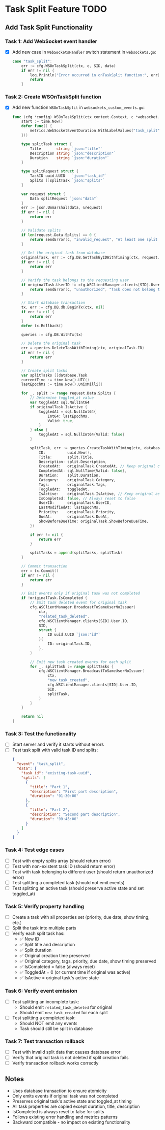 # Task Split Feature TODO

## Add Task Split Functionality

### Task 1: Add WebSocket event handler
- [x] Add new case in `WebSocketsHandler` switch statement in `websockets.go`:
  ```go
  case "task_split":
      err := cfg.WSOnTaskSplit(ctx, c, SID, data)
      if err != nil {
          log.Println("Error occurred in onTaskSplit function:", err)
          return
      }
  ```

### Task 2: Create WSOnTaskSplit function
- [x] Add new function `WSOnTaskSplit` in `websockets_custom_events.go`:
  ```go
  func (cfg *config) WSOnTaskSplit(ctx context.Context, c *websocket.Conn, SID uuid.UUID, data []byte) error {
      start := time.Now()
      defer func() {
          metrics.WebSocketEventDuration.WithLabelValues("task_split").Observe(time.Since(start).Seconds())
      }()

      type splitTask struct {
          Title       string `json:"title"`
          Description string `json:"description"`
          Duration    string `json:"duration"`
      }

      type splitRequest struct {
          TaskID uuid.UUID   `json:"task_id"`
          Splits []splitTask `json:"splits"`
      }

      var request struct {
          Data splitRequest `json:"data"`
      }
      err := json.Unmarshal(data, &request)
      if err != nil {
          return err
      }

      // Validate splits
      if len(request.Data.Splits) == 0 {
          return sendError(c, "invalid_request", "At least one split is required", 400)
      }

      // Get the original task from database
      originalTask, err := cfg.DB.GetTaskByIDWithTiming(ctx, request.Data.TaskID)
      if err != nil {
          return err
      }

      // Verify the task belongs to the requesting user
      if originalTask.UserID != cfg.WSClientManager.clients[SID].User.ID {
          return sendError(c, "unauthorized", "Task does not belong to user", 403)
      }

      // Start database transaction
      tx, err := cfg.DB.db.BeginTx(ctx, nil)
      if err != nil {
          return err
      }
      defer tx.Rollback()

      queries := cfg.DB.WithTx(tx)

      // Delete the original task
      err = queries.DeleteTaskWithTiming(ctx, originalTask.ID)
      if err != nil {
          return err
      }

      // Create split tasks
      var splitTasks []database.Task
      currentTime := time.Now().UTC()
      lastEpochMs := time.Now().UnixMilli()

      for _, split := range request.Data.Splits {
          // Determine toggled_at value
          var toggledAt sql.NullInt64
          if originalTask.IsActive {
              toggledAt = sql.NullInt64{
                  Int64: lastEpochMs,
                  Valid: true,
              }
          } else {
              toggledAt = sql.NullInt64{Valid: false}
          }

          splitTask, err := queries.CreateTaskWithTiming(ctx, database.CreateTaskParams{
              ID:          uuid.New(),
              Title:       split.Title,
              Description: split.Description,
              CreatedAt:   originalTask.CreatedAt, // Keep original creation time
              CompletedAt: sql.NullTime{Valid: false},
              Duration:    split.Duration,
              Category:    originalTask.Category,
              Tags:        originalTask.Tags,
              ToggledAt:   toggledAt,
              IsActive:    originalTask.IsActive, // Keep original active state
              IsCompleted: false, // Always reset to false
              UserID:      originalTask.UserID,
              LastModifiedAt: lastEpochMs,
              Priority:    originalTask.Priority,
              DueAt:       originalTask.DueAt,
              ShowBeforeDueTime: originalTask.ShowBeforeDueTime,
          })

          if err != nil {
              return err
          }

          splitTasks = append(splitTasks, splitTask)
      }

      // Commit transaction
      err = tx.Commit()
      if err != nil {
          return err
      }

      // Emit events only if original task was not completed
      if !originalTask.IsCompleted {
          // Emit task deleted event for original task
          cfg.WSClientManager.BroadcastToSameUserNoIssuer(
              ctx,
              "related_task_deleted",
              cfg.WSClientManager.clients[SID].User.ID,
              SID,
              struct {
                  ID uuid.UUID `json:"id"`
              }{
                  ID: originalTask.ID,
              },
          )

          // Emit new task created events for each split
          for _, splitTask := range splitTasks {
              cfg.WSClientManager.BroadcastToSameUserNoIssuer(
                  ctx,
                  "new_task_created",
                  cfg.WSClientManager.clients[SID].User.ID,
                  SID,
                  splitTask,
              )
          }
      }

      return nil
  }
  ```

### Task 3: Test the functionality
- [ ] Start server and verify it starts without errors
- [ ] Test task split with valid task ID and splits:
  ```json
  {
    "event": "task_split",
    "data": {
      "task_id": "existing-task-uuid",
      "splits": [
        {
          "title": "Part 1",
          "description": "First part description",
          "duration": "01:30:00"
        },
        {
          "title": "Part 2",
          "description": "Second part description", 
          "duration": "00:45:00"
        }
      ]
    }
  }
  ```

### Task 4: Test edge cases
- [ ] Test with empty splits array (should return error)
- [ ] Test with non-existent task ID (should return error)
- [ ] Test with task belonging to different user (should return unauthorized error)
- [ ] Test splitting a completed task (should not emit events)
- [ ] Test splitting an active task (should preserve active state and set toggled_at)

### Task 5: Verify property handling
- [ ] Create a task with all properties set (priority, due date, show timing, etc.)
- [ ] Split the task into multiple parts
- [ ] Verify each split task has:
  - ✅ New ID
  - ✅ Split title and description
  - ✅ Split duration
  - ✅ Original creation time preserved
  - ✅ Original category, tags, priority, due date, show timing preserved
  - ✅ IsCompleted = false (always reset)
  - ✅ ToggledAt = 0 (or current time if original was active)
  - ✅ IsActive = original task's active state

### Task 6: Verify event emission
- [ ] Test splitting an incomplete task:
  - Should emit `related_task_deleted` for original
  - Should emit `new_task_created` for each split
- [ ] Test splitting a completed task:
  - Should NOT emit any events
  - Task should still be split in database

### Task 7: Test transaction rollback
- [ ] Test with invalid split data that causes database error
- [ ] Verify that original task is not deleted if split creation fails
- [ ] Verify transaction rollback works correctly

## Notes
- Uses database transaction to ensure atomicity
- Only emits events if original task was not completed
- Preserves original task's active state and toggled_at timing
- All task properties are copied except duration, title, description
- IsCompleted is always reset to false for splits
- Follows existing error handling and metrics patterns
- Backward compatible - no impact on existing functionality
